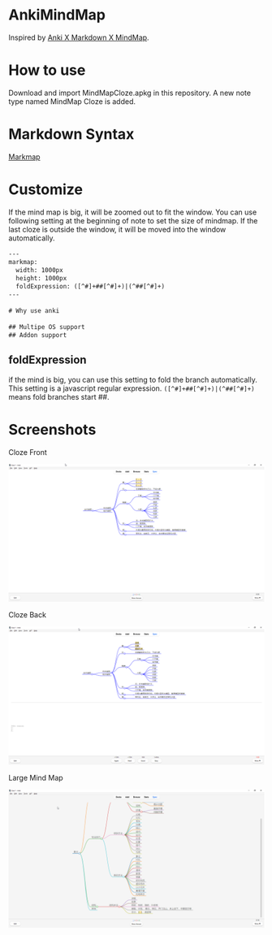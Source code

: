 # AnkiMindMap

Inspired by [Anki X Markdown X MindMap](https://ankiweb.net/shared/info/728482867).

# How to use

Download and import MindMapCloze.apkg in this repository. A new note type named MindMap Cloze is added.

# Markdown Syntax

[Markmap](https://markmap.js.org/repl)

# Customize

If the mind map is big, it will be zoomed out to fit the window. You can use following setting at the beginning of note to set the size of mindmap. If the last cloze is outside the window, it will be moved into the window automatically.
```
---
markmap:
  width: 1000px
  height: 1000px
  foldExpression: ([^#]+##[^#]+)|(^##[^#]+)
---

# Why use anki

## Multipe OS support
## Addon support
```

## foldExpression

if the mind is big, you can use this setting to fold the branch automatically. This setting is a javascript regular expression. `([^#]+##[^#]+)|(^##[^#]+)` means fold branches start ##.

# Screenshots

Cloze Front

![Cloze Front](https://github.com/ntwo1980/AnkiMindMap/blob/main/Cloze%20Front.png?raw=true)

Cloze Back

![Cloze Back](https://github.com/ntwo1980/AnkiMindMap/blob/main/Cloze%20Back.png?raw=true)

Large Mind Map

![Large Mind Map](https://github.com/ntwo1980/AnkiMindMap/blob/main/Big%20Mind%20Map.png?raw=true)
